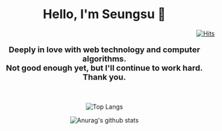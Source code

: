 <h1 align="center">Hello, I'm Seungsu 👋</h1>
<div align='right'>

[![Hits](https://hits.seeyoufarm.com/api/count/incr/badge.svg?url=https%3A%2F%2Fgithub.com%2Frivercity310&count_bg=%2379C83D&title_bg=%23555555&icon=&icon_color=%23E7E7E7&title=hits&edge_flat=false)](https://github.com/rivercity310)

</div>

<p align='center' style="font-size: 18px; font-weight: bold">
Deeply in love with web technology and computer algorithms.<br/>
Not good enough yet, but I'll continue to work hard. <br/>
Thank you.
</p>

<br/>

<div align="center">

![Top Langs](https://github-readme-stats.vercel.app/api/top-langs/?username=rivercity310&layout=compact&theme=transparent)

</div>

<div align="center">

![Anurag's github stats](https://github-readme-stats.vercel.app/api?username=rivercity310&show_icons=true&theme=transparent)

</div>

<!--
**rivercity310/rivercity310** is a ✨ _special_ ✨ repository because its `README.md` (this file) appears on your GitHub profile.

Here are some ideas to get you started:

- 🔭 I’m currently working on ...
- 🌱 I’m currently learning ...
- 👯 I’m looking to collaborate on ...
- 🤔 I’m looking for help with ...
- 💬 Ask me about ...
- 📫 How to reach me: ...
- 😄 Pronouns: ...
- ⚡ Fun fact: ...
-->
